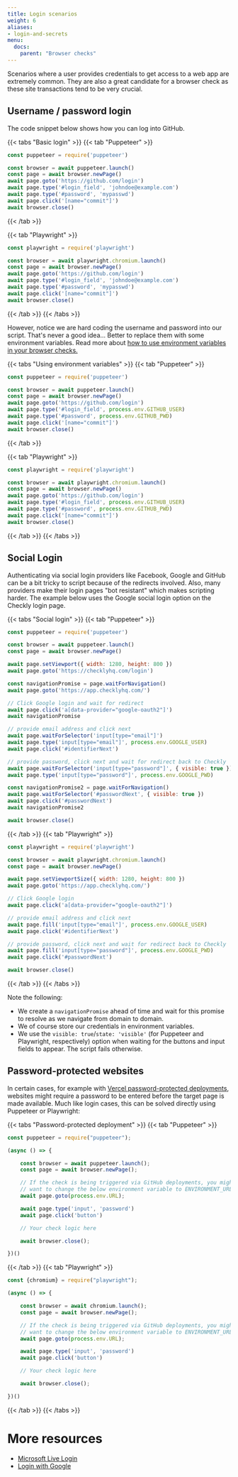 ```yaml
---
title: Login scenarios
weight: 6
aliases:
- login-and-secrets
menu:
  docs:
    parent: "Browser checks"
---
```


Scenarios where a user provides credentials to get access to a web app are extremely common. They are also
a great candidate for a browser check as these site transactions tend to be very crucial.

## Username / password login

The code snippet below shows how you can log into GitHub.

{{< tabs "Basic login" >}}
{{< tab "Puppeteer" >}}
```javascript
const puppeteer = require('puppeteer')

const browser = await puppeteer.launch()
const page = await browser.newPage()
await page.goto('https://github.com/login')
await page.type('#login_field', 'johndoe@example.com')
await page.type('#password', 'mypasswd')
await page.click('[name="commit"]')
await browser.close()
```
{{< /tab >}}

{{< tab "Playwright" >}}
```javascript
const playwright = require('playwright')

const browser = await playwright.chromium.launch()
const page = await browser.newPage()
await page.goto('https://github.com/login')
await page.type('#login_field', 'johndoe@example.com')
await page.type('#password', 'mypasswd')
await page.click('[name="commit"]')
await browser.close()
```
{{< /tab >}}
{{< /tabs >}}

However, notice we are hard coding the username and password into our script. That's never a good idea...
Better to replace them with some environment variables. Read more about [how to use environment variables in your browser checks.](/docs/browser-checks/variables/)

{{< tabs "Using environment variables" >}}
{{< tab "Puppeteer" >}}
```javascript
const puppeteer = require('puppeteer')

const browser = await puppeteer.launch()
const page = await browser.newPage()
await page.goto('https://github.com/login')
await page.type('#login_field', process.env.GITHUB_USER)
await page.type('#password', process.env.GITHUB_PWD)
await page.click('[name="commit"]')
await browser.close()
```
{{< /tab >}}

{{< tab "Playwright" >}}
```javascript
const playwright = require('playwright')

const browser = await playwright.chromium.launch()
const page = await browser.newPage()
await page.goto('https://github.com/login')
await page.type('#login_field', process.env.GITHUB_USER)
await page.type('#password', process.env.GITHUB_PWD)
await page.click('[name="commit"]')
await browser.close()
```
{{< /tab >}}
{{< /tabs >}}

## Social Login

Authenticating via social login providers like Facebook, Google and GitHub can be a bit tricky to script because of the
redirects involved. Also, many providers make their login pages "bot resistant" which makes scripting harder. The example
below uses the Google social login option on the Checkly login page.

{{< tabs "Social login" >}}
{{< tab "Puppeteer" >}}
```javascript
const puppeteer = require('puppeteer')

const browser = await puppeteer.launch()
const page = await browser.newPage()

await page.setViewport({ width: 1280, height: 800 })
await page.goto('https://checklyhq.com/login')

const navigationPromise = page.waitForNavigation()
await page.goto('https://app.checklyhq.com/')

// Click Google login and wait for redirect
await page.click('a[data-provider="google-oauth2"]')
await navigationPromise

// provide email address and click next
await page.waitForSelector('input[type="email"]')
await page.type('input[type="email"]', process.env.GOOGLE_USER)
await page.click('#identifierNext')

// provide password, click next and wait for redirect back to Checkly
await page.waitForSelector('input[type="password"]', { visible: true })
await page.type('input[type="password"]', process.env.GOOGLE_PWD)

const navigationPromise2 = page.waitForNavigation()
await page.waitForSelector('#passwordNext', { visible: true })
await page.click('#passwordNext')
await navigationPromise2

await browser.close()
```
{{< /tab >}}
{{< tab "Playwright" >}}
```javascript
const playwright = require('playwright')

const browser = await playwright.chromium.launch()
const page = await browser.newPage()

await page.setViewportSize({ width: 1280, height: 800 })
await page.goto('https://app.checklyhq.com/')

// Click Google login
await page.click('a[data-provider="google-oauth2"]')

// provide email address and click next
await page.fill('input[type="email"]', process.env.GOOGLE_USER)
await page.click('#identifierNext')

// provide password, click next and wait for redirect back to Checkly
await page.fill('input[type="password"]', process.env.GOOGLE_PWD)
await page.click('#passwordNext')

await browser.close()
```
{{< /tab >}}
{{< /tabs >}}

Note the following:

- We create a `navigationPromise` ahead of time and wait for this promise to resolve as we navigate from domain to domain.
- We of course store our credentials in environment variables.
- We use the `visible: true`/`state: 'visible'` (for Puppeteer and Playwright, respectively) option when waiting for the buttons and input fields to appear. The script fails otherwise.

## Password-protected websites

In certain cases, for example with [Vercel password-protected deployments](https://vercel.com/blog/protecting-deployments), websites might require a password to be entered before the target page is made available. Much like login cases, this can be solved directly using Puppeteer or Playwright:

{{< tabs "Password-protected deployment" >}}
{{< tab "Puppeteer" >}}
```javascript
const puppeteer = require("puppeteer");

(async () => {

    const browser = await puppeteer.launch();
    const page = await browser.newPage();

    // If the check is being triggered via GitHub deployments, you might
    // want to change the below environment variable to ENVIRONMENT_URL
    await page.goto(process.env.URL);

    await page.type('input', 'password')
    await page.click('button')

    // Your check logic here

    await browser.close();

})()
```
{{< /tab >}}
{{< tab "Playwright" >}}
```javascript
const {chromium} = require("playwright");

(async () => {

    const browser = await chromium.launch();
    const page = await browser.newPage();

    // If the check is being triggered via GitHub deployments, you might
    // want to change the below environment variable to ENVIRONMENT_URL
    await page.goto(process.env.URL);

    await page.type('input', 'password')
    await page.click('button')

    // Your check logic here

    await browser.close();

})()
```
{{< /tab >}}
{{< /tabs >}}

# More resources

- [Microsoft Live Login](/learn/headless/microsoft-live-login/)
- [Login with Google](/learn/headless/google-login/)
